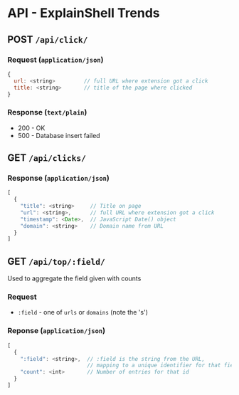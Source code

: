 # API - ExplainShell Trends

## POST `/api/click/`

### Request (`application/json`)

```javascript
{
  url: <string>         // full URL where extension got a click
  title: <string>       // title of the page where clicked
}
```

### Response (`text/plain`)

- 200 - OK
- 500 - Database insert failed

## GET `/api/clicks/`

### Response (`application/json`)

```javascript
[
  {
    "title": <string>     // Title on page
    "url": <string>,      // full URL where extension got a click
    "timestamp": <Date>,  // JavaScript Date() object
    "domain": <string>    // Domain name from URL
  }
]
```
## GET `/api/top/:field/`

Used to aggregate the field given with counts

### Request

- `:field` - one of `urls` or `domains` (note the 's')

### Reponse (`application/json`)

```javascript
[
  {
    ":field": <string>,  // :field is the string from the URL,
                         // mapping to a unique identifier for that field
    "count": <int>       // Number of entries for that id
  }
]
```

